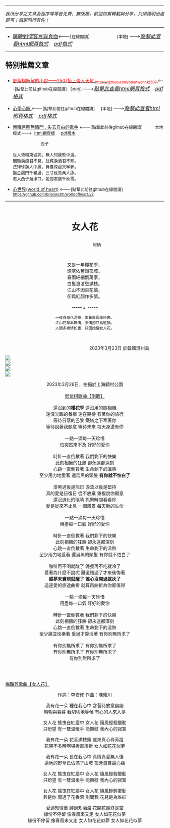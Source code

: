 ***
*我所分享之文章及程序等等皆免費，無版權，歡迎如實轉載與分享，只須標明出處即可！感恩同行有你！* 
****
- [<font size=3>跳轉到博客目錄頁面</font>](../../tableOfContent.md)<---[<font size=2>在線閱讀</font>]&nbsp;&nbsp; &nbsp; &nbsp; &nbsp; &nbsp; &nbsp; &nbsp; &nbsp; &nbsp;&nbsp; &nbsp;  <font size=2> [本地] ---></font><font size=3>[*_點擊此查看html網頁格式_*](../../tableOfContent.html)&nbsp; &nbsp; [*_pdf格式_*](../../tableOfContent.md.pdf)</font>
****

### <p style="font-size: 23px; font-weight:900;">特別推薦文章</p>

- [<font color=red> 鄧紫棋解解的小說——2507抬上帝入天坑 <sub>https://github.com/brianwchh/2507 </sub></font>](https://github.com/brianwchh/worldofheart_v2/blob/main/md_and_html/%E9%84%A7%E7%B4%AB%E6%A3%8B%E8%A7%A3%E8%A7%A3%E7%9A%84%E5%B0%8F%E8%AA%AA%E2%80%94%E2%80%942507%E6%8A%AC%E4%B8%8A%E5%B8%9D%E5%85%A5%E5%A4%A9%E5%9D%91.md)<font size=2><---[點擊此前往github在線閱讀]</font>&nbsp;&nbsp; <font size=2> [本地] ---></font><font size=3>[*_點擊此查看html網頁格式_*](../../md_and_html/鄧紫棋解解的小說——2507抬上帝入天坑.html)&nbsp; &nbsp; [*_pdf格式_*](../../md_and_html/鄧紫棋解解的小說——2507抬上帝入天坑.md.pdf)</font> 

- [<font  > 心學心解 </font>](https://github.com/brianwchh/worldofheart_v2/blob/main/md_and_html/%E5%BF%83%E5%AD%B8%E6%96%B0%E8%A7%A3.md)<font size=2><---[點擊此前往github在線閱讀]</font>&nbsp;&nbsp; &nbsp;   <font size=2> [本地] ---></font><font size=3>[*_點擊此查看html網頁格式_*](../../md_and_html/心學新解.html)&nbsp; &nbsp; [*_pdf格式_*](../../md_and_html/心學新解.md.pdf)</font> 

- [<font  >無眠月照無情門 . 失去自由的歌手</font>](https://github.com/brianwchh/worldofheart_v2/blob/main/md_and_html/%E7%84%A1%E7%9C%A0%E6%9C%88%E7%85%A7%E7%84%A1%E6%83%85%E9%96%80.md)<font size=2> <---[點擊此前往github在線閱讀]</font> &nbsp;&nbsp;&nbsp;&nbsp;&nbsp;&nbsp;&nbsp;&nbsp; <font size=2>本地模式---> &nbsp;[html網頁版](../../md_and_html/無眠月照無情門.html) &nbsp;&nbsp;&nbsp; [pdf版本](../../md_and_html/無眠月照無情門.md.pdf) </font>

    <p><font size=2>&nbsp; &nbsp; &nbsp; &nbsp; &nbsp; &nbsp; &nbsp; &nbsp; &nbsp; &nbsp; &nbsp; &nbsp; 西子</br></br>世人皆唱東坡詞，無人知我歌中淚。</br>胭脂淚痕君不見，肚藏淚酒君不知。</br>法律珠鍊人中鳳，舞臺深處天牢夢。</br>鍍金屠門千豬過，三寸魷魚萬人舔。</br>君入西子渡津口，她閱君腦千秋雪。</font></p>
    
- [<font  >心世界(world of heart)</font>](https://github.com/brianwchh/worldofheart_v2)<font size=2> <---[點擊此前往github在線閱讀]</font> <sub> https://github.com/brianwchh/worldofheart_v2 </sub>

   

****



</br>

****<p align="center" style="font-size: 28px;">女人花</p>****

<p align="center" style="font-size: small;">&nbsp;&nbsp;&nbsp;&nbsp;&nbsp;&nbsp;&nbsp;&nbsp;&nbsp;&nbsp;&nbsp;&nbsp;&nbsp;&nbsp;&nbsp;&nbsp;&nbsp;&nbsp;&nbsp;&nbsp; 阿柄</p>


</br>


<div align="center"> <!-- div_1-->

<div align="center"> 

又是一年櫻花季，   
煙寒依舊鎖孤城。   
春雨細細飄萬家，   
白髮滄滄愁滿枝。   
江山不因百花嬌，  
卻爲紅顏作多情。    


***_-----&nbsp;。-----_***

<sub><span>一夜春風花滿枝，兩鬢白霜幾時來。</br>江山花草本無情，多情卻只爲紅顏。</br>人間多嬌情如畫，只因始懂女人花。</span></sub>

</div>

</br>


  <p align="right"> 2023年3月23日  於韓國濟州島 &nbsp;&nbsp;&nbsp;&nbsp;&nbsp;&nbsp;&nbsp;&nbsp;&nbsp;&nbsp;&nbsp; </p>  
  
</div> <!-- end of div_1-->

  




<!-- image area, flex to make it center,it may not work for github, for html and pdf rendering only -->
<div align="center" style="page-break-inside: avoid; margin-top:1px; margin-bottom:1px;"> <!-- pictureWrapper_div add this only to make the bendan github understand -->
  <div class="ImageWrapperFlex" >
   <div class="FlexSide"  ></div>
   <image class="FlexImage"   src='./images/ILoveU.png'/>
   <div class="FlexSide" ></div>
  </div>

  <div class="ImageWrapperFlex" >
   <div class="FlexSide"  ></div>
   <image class="FlexImage"   src='./images/Gem櫻花2.jpg'/>
   <div class="FlexSide" ></div>
  </div>

  <div class="ImageWrapperFlex" >
   <div class="FlexSide"  ></div>
   <image class="FlexImage"   src='./images/Gem櫻花1.jpg'/>
   <div class="FlexSide" ></div>
  </div>

  <div class="ImageWrapperFlex" >
   <div class="FlexSide"  ></div>
   <image class="FlexImage"   src='./images/Gem櫻花3.jpg'/>
   <div class="FlexSide" ></div>
  </div>


  <span> 2023年3月26日，拍攝於上海顧村公園 </br></br>[鄧紫棋歌曲【倒數】](https://youtu.be/ma7r2HGqwXs)</br></br>還沒到的**櫻花季**  還沒用的照相機</br>還沒光臨的餐廳  還在期待  有著你的旅行</br>等待日落的巴黎  鐵塔之下牽著你</br>等待說著我願意  等待未來  每天身邊有你</br></br>一點一滴每一天珍惜</br>怕突然來不及  好好的愛你</br></br>時針一直倒數著  我們剩下的快樂</br>此刻相擁的狂熱  卻永遠都深刻</br>心跳一直倒數著  生命剩下的溫熱</br>至少用力地愛著  還烏黑的頭髮  **有你就不怕白了**</br></br>漆黑過後是旭日  淚流以後是堅持</br>真的愛是日復日  從不放棄  重複說你願意</br>還沒退化的眼睛  抓緊時間看看你</br>愛是從來不止息  一個風景  每天新的生命</br></br>一點一滴每一天珍惜</br>用盡每一口氣  好好的愛你</br></br>時針一直倒數著  我們剩下的快樂</br>此刻相擁的狂熱  卻永遠都深刻</br>心跳一直倒數著  生命剩下的溫熱</br>至少用力地愛著  還烏黑的頭髮  有你就不怕白了</br></br>咖啡再不喝就酸了  晚餐再不吃就冷了</br>愛著為什麼不說呢  難道錯過了才來後悔著</br>**誰夢未實現就醒了**  **誰心沒開過就灰了**</br>追逐愛的旅途曲折  就算再曲折為你都值得</br></br>一點一滴每一天珍惜</br>用盡每一口氣  好好的愛你</br></br>時針一直倒數著  我們剩下的快樂</br>此刻相擁的狂熱  卻永遠都深刻</br>心跳一直倒數著  生命剩下的溫熱</br>至少痛並快樂著  愛過才算活著  有你別無所求了</br></br>有你別無所求了  有你別無所求了</br>有你別無所求了  有你別無所求了</br>有你別無所求了</br></span> 


</div> <!-- end pictureWrapper_div -->

</br>
</br>

[梅豔芳歌曲【女人花】](https://youtu.be/HZf26r_DplA)

<div align="center">

作詞：李安修     作曲：陳耀川


我有花一朵 種在我心中 含苞待放意幽幽   
朝朝與暮暮 我切切地等候 有心的人來入夢   

女人花 搖曳在紅塵中 女人花 隨風輕輕擺動  
只盼望 有一雙溫暖手 能撫慰 我內心的寂寞  

我有花一朵 花香滿枝頭 誰來真心尋芳蹤  
花開不多時啊堪折直須折 女人如花花似夢   

我有花一朵 長在我心中 真情真愛無人懂  
遍地的野草已佔滿了山坡 孤芳自賞最心痛  

女人花 搖曳在紅塵中 女人花 隨風輕輕擺動  
只盼望 有一雙溫柔手 能撫慰 我內心的寂寞  

女人花 搖曳在紅塵中 女人花 隨風輕輕擺動  
若是你 聞過了花香濃 別問我 花兒是為誰紅  

愛過知情重 醉過知酒濃 花開花謝終是空  
緣份不停留 像春風來又走 女人如花花似夢  
緣份不停留 像春風來又走 女人如花花似夢 女人如花花似夢  

</div>


</br>
</br>


<style>

.ImageWrapperFlex {
    display: flex; 
    flex-direction: row; 
    margin-top: 1px; 
    margin-bottom: 1px;

    width: 100% ;
}

.FlexSide {
    flex-basis: 0px ;
    flex:1;

}



/* large device screen 設置熒幕顯示圖片大小（電腦等大型屏幕）*/
@media only screen and (min-width: 600px) {

    .FlexImage {
        flex-basis: 600px ;
        flex:0;    
        height:auto; 
        max-width: 600px;
        min-width: 600px;
     
    }

}

 /* small device screen 設置熒幕顯示圖片大小（平板手機等屏幕）*/
@media only screen and (max-width: 600px) {
    
    .FlexImage {
        flex-basis: 600px ;
        flex:1;
        height:auto; 
     
    }

}

/* style for print !important 設置打印圖片大小*/
@media print {

    .FlexImage {
        flex-basis: 500px ;
        flex:0;    
        height:auto; 
        max-width: 500px;
        min-width: 500px;
     
    }
}


</style>


